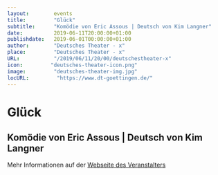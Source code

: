 ```yaml
---
layout:        events
title:         "Glück"
subtitle:      "Komödie von Eric Assous | Deutsch von Kim Langner"
date:          2019-06-11T20:00:00+01:00
publishdate:   2019-06-01T00:00:00+01:00
author:        "Deutsches Theater - x"
place:         "Deutsches Theater - x"
URL:           "/2019/06/11/20/00/deutschestheater-x"
icon:         "deutsches-theater-icon.png"
image:         "deutsches-theater-img.jpg"
locURL:         "https://www.dt-goettingen.de/"
---
```


Glück
===========

Komödie von Eric Assous | Deutsch von Kim Langner
-----------



Mehr Informationen auf der [Webseite des Veranstalters](https://www.dt-goettingen.de/stueck/glueck/)
